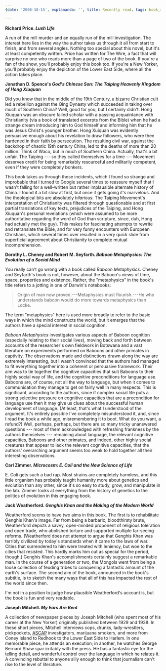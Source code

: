 ```yaml
---
{date: '2008-10-15', explananda: '', title: Recently read, tags: book_reviews}

---
```

<strong>Richard Price. <em>Lush Life</em></strong>

A run of the mill murder and an equally run of the mill investigation.  The interest here lies in the way the author takes us through it all from start to finish, and from several angles.  Nothing too special about this novel, but it's at least competently written.  Price has written for The Wire, a fact that will surprise no one who reads more than a page of two of the book.  If you're a fan of the show, you'll probably enjoy this book too.  If you're a New Yorker, you'll probably enjoy the depiction of the Lower East Side, where all the action takes place.

<strong>Jonathan D. Spence's <em>God's Chinese Son: The Taiping Heavenly Kingdom of Hong Xiuquan</em></strong>

Did you know that in the middle of the 19th Century, a bizarre Christian cult led a rebellion against the Qing Dynasty which succeeded in taking over much of Southern China?  Well, good for you, but I certainly didn't.  Hong Xiuquan was an obscure failed scholar with a passing acquaintance with Christianity (via a book of translated excerpts from the Bible) when he had a strange dream introducing him to God himself and informing him that he was Jesus Christ's younger brother.  Hong Xuiquan was evidently persuasive enough about his revelation to draw followers, who were then hardened in their faith by persecution.  The resulting civil war, against the backdrop of chaotic 19th century China, led to the deaths of more than 20 million.  Think of Waco, but in much of Southern China.  Actually, that's a bit unfair.  The Taiping --- so they called themselves for a time --- Movement deserves credit for being remarkably resourceful and militarily competent, even if they were completely bonkers.

This book takes us through these incidents, which I found so strange and improbable that I turned to Google several times to reassure myself that I wasn't falling for a well-written but rather implausible alternate history of China.  I found it a bit slow at first, but once it gets going it's marvelous.  And the theological bits are absolutely <em>hilarious</em>.  The Taiping Movement's interpretation of Christianity was filtered through questionable and at first partial translations of key texts, prejudices of the Taiping, and Hong Xiuquan's personal revelations (which were assumed to be more authoritative regarding the word of God than scripture, since, duh, Hong had actually met the guy).  This makes for fascinating attempts to rewrite and retranslate the Bible, and for very funny encounters with European Christians, which several times over resulted in a very quick slide from superficial agreement about Christianity to complete mutual incomprehension.

<strong>Dorothy L. Cheney and Robert M. Seyfarth. <em>Baboon Metaphysics: The Evolution of a Social Mind</em></strong>

You really can't go wrong with a book called <em>Baboon Metaphysics</em>.  Cheney and Seyfarth's book is not, however, about the Baboon's views of time, space, properties and existence.  Rather, the "metaphysics" in the book's title refers to a jotting in one of Darwin's notebooks: <blockquote>Origin of man now proved.---Metaphysics must flourish.---He who understands baboon would do more towards metaphysics than Locke.</blockquote>The term "metaphysics" here is used more broadly to refer to the basic ways in which the mind constructs the world, but it emerges that the authors have a special interest in social cognition.

<em>Baboon Metaphysics</em> investigates various aspects of Baboon cognition (especially relating to their social lives), moving back and forth between accounts of the researcher's own fieldwork in Botswana and a vast literature on experiments performed on Baboons and other primates in captivity.  The observations made and distinctions drawn along the way are extremely interesting, but I wasn't convinced that the authors had managed to fit everything together into a coherent or persuasive framework.  Their aim was to tie together the cognitive capacities that suit Baboons to their highly social way of life, and the cognitive preconditions for language use.  Baboons are, of course, not all the way to language, but when it comes to communication they manage to get on fairly well in many respects.  This is significant, according to the authors, since if complex social life puts a strong selective pressure on cognitive capacities that are a precondition for language use then it may give us clues about the successful human development of language.  (At least, that's what I understood of the argument.  It's entirely possible I've completely misunderstood it, and, since I read the book a while ago, misremembering it to boot.  What do you want, a refund?)  Well, perhaps, perhaps, but there are so many tricky unanswered questions --- most of them acknowledged with refreshing frankness by the authors themselves --- remaining about language, the relevant cognitive capacities, Baboons and other primates, and indeed, other highly social creatures that appear to lack the relevant cognitive capacities, that the authors' overarching argument seems too weak to hold together all their interesting observations.

<strong>Carl Zimmer.  <em>Microcosm: E. Coli and the New Science of Life</em></strong>

E. Coli gets such a bad rap.  Most strains are completely harmless, and this little organism has probably taught humanity more about genetics and evolution than any other, since it's so easy to study, grow, and manipulate in the lab.  Zimmer looks at everything from the history of genetics to the politics of evolution in this engaging book.

<strong>Jack Weatherford.  <em>Genghis Khan and the Making of the Modern World</em></strong>

Weatherford seems to have two aims in this book.  The first is to rehabilitate Genghis Khan's image.  Far from being a barbaric, bloodthirsty brute, Weatherford depicts a savvy, open-minded proponent of religious toleration and open trade, who abolished torture and supported multiple far-seeing reforms.  (Weatherford does not attempt to argue that Genghis Khan was terribly civilized by today's standards when it came to the laws of war.  Cities that surrendered to him were treated with leniency, but woe to the cities that resisted.  This hardly marks him out as special for the period, though.)  Genghis Khan's accomplishments certainly suggest a remarkable man.  In the course of a generation or two, the Mongols went from being a loose collection of feuding tribes to conquering a fantastic amount of the earth's surface.  The second aim of the book, announced in the book's subtitle, is to sketch the many ways that all of this has impacted the rest of the world since then.

I'm not in a position to judge how plausible Weatherford's account is, but the book is fun and very readable.

<strong>Joseph Mitchell.  <em>My Ears Are Bent</em></strong>

A collection of newspaper pieces by Joseph Mitchell (who spent most of his career at the New Yorker) originally published between 1929 and 1938.  In these short pieces, Mitchell interviews cops, drunks, lady-wrestlers, pickpockets, <a href="http://www.ascap.com/">ASCAP</a> investigators, marijuana smokers, and more from Coney Island to Redhook to the Lower East Side to Harlem.  In one memorable piece, he attends an execution; in another, he watches George Bernard Shaw spar irritably with the press.  He has a fantastic eye for the telling detail, and wonderful control over the language in which he relates it.  A convincing rebuttal to anyone silly enough to think that journalism can't rise to the level of literature.
